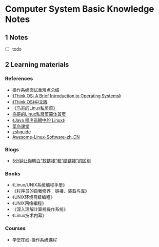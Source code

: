 # Computer System Basic Knowledge Notes

## 1 Notes

- [ ] todo

## 2 Learning materials

### References

- [操作系统面试重难点总结](http://www.jianshu.com/p/d254b138de03)
- [《Think OS: A Brief Introduction to Operating Systems》](http://greenteapress.com/thinkos/html/index.html)
- [《Think OS》中文版](https://legacy.gitbook.com/book/wizardforcel/think-os/details)
- [《鸟哥的Linux私房菜》](http://linux.vbird.org/new_linux.php)
- [鸟哥的Linux私房菜简体首页](http://cn.linux.vbird.org/)
- [《Java 程序员眼中的 Linux》](https://github.com/judasn/Linux-Tutorial)
- [菜鸟课堂](http://www.runoob.com/linux/Linux-intro.html)
- [zshguide](https://github.com/goreliu/zshguide)
- [Awesome-Linux-Software-zh_CN](https://github.com/alim0x/Awesome-Linux-Software-zh_CN)

### Blogs

- [5分钟让你明白“软链接”和“硬链接”的区别](https://www.jianshu.com/p/dde6a01c4094)

### Books

- 《Linux/UNIX系统编程手册》
- 《程序员的自我修养：链接、装载与库》
- 《UNIX环境高级编程》
- 《UNIX网络編程》
- 《深入理解计算机操作系统》
- 《Linux技术内幕》

### Courses

- 学堂在线-操作系统课程
